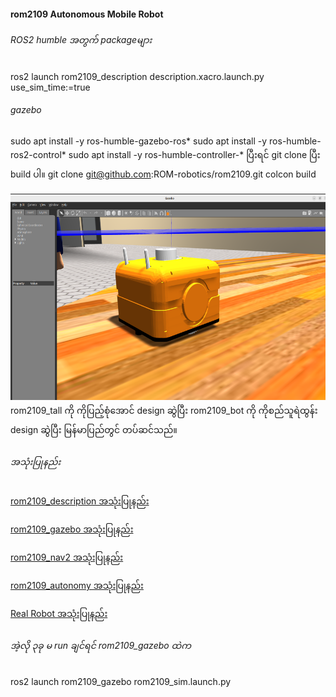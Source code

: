 #### rom2109 Autonomous Mobile Robot

###### ROS2 humble အတွက် packageများ
ros2 launch rom2109_description description.xacro.launch.py use_sim_time:=true

###### gazebo 
sudo apt install -y ros-humble-gazebo-ros* 
sudo apt install -y ros-humble-ros2-control*
sudo apt install -y ros-humble-controller-*
ပြီးရင်  git clone ပြီး build ပါ။
git clone git@github.com:ROM-robotics/rom2109.git
colcon build

<img src="images/orange_bot.png" width="619" height="330" />rom2109_tall ကို ကိုပြည့်စုံအောင် design ဆွဲပြီး rom2109_bot ကို ကိုစည်သူရဲထွန်း design ဆွဲပြီး မြန်မာပြည်တွင် တပ်ဆင်သည်။

###### အသုံးပြုနည်း
<a href="https://github.com/ROM-robotics/rom2109/blob/humble-devel/rom2109_description/README.md">rom2109_description အသုံးပြုနည်း </a> 

<a href="https://github.com/ROM-robotics/rom2109/blob/humble-devel/rom2109_description/README.md">rom2109_gazebo အသုံးပြုနည်း </a> 

<a href="www.google.com">rom2109_nav2 အသုံးပြုနည်း </a> 

<a href="www.google.com">rom2109_autonomy အသုံးပြုနည်း </a> 

<a href="www.google.com">Real Robot အသုံးပြုနည်း </a> 

###### အဲ့လို ၃ခု မ run ချင်ရင် rom2109_gazebo ထဲက 
ros2 launch rom2109_gazebo rom2109_sim.launch.py